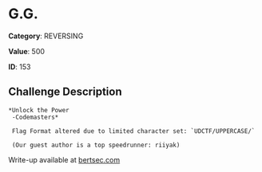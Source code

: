# G.G.
**Category**: REVERSING

**Value**: 500

**ID**: 153

## Challenge Description
```
*Unlock the Power
 -Codemasters*
 
 Flag Format altered due to limited character set: `UDCTF/UPPERCASE/`
 
 (Our guest author is a top speedrunner: riiyak)

```

Write-up available at [bertsec.com](https://bertsec.com)
